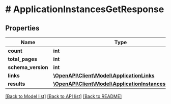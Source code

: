 # # ApplicationInstancesGetResponse

## Properties

Name | Type | Description | Notes
------------ | ------------- | ------------- | -------------
**count** | **int** |  |
**total_pages** | **int** |  |
**schema_version** | **int** |  |
**links** | [**\OpenAPI\Client\Model\ApplicationLinks**](ApplicationLinks.md) |  |
**results** | [**\OpenAPI\Client\Model\ApplicationInstancesResults[]**](ApplicationInstancesResults.md) |  |

[[Back to Model list]](../../README.md#models) [[Back to API list]](../../README.md#endpoints) [[Back to README]](../../README.md)
